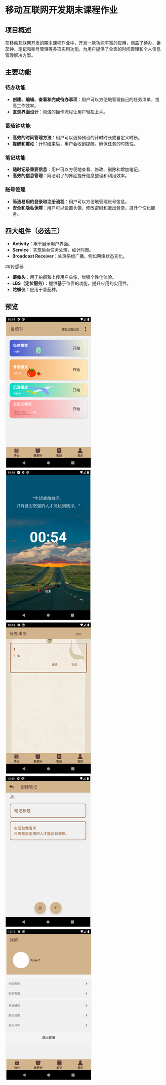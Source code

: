 # 移动互联网开发期末课程作业

## 项目概述

在移动互联网开发的期末课程作业中，开发一款功能丰富的应用，涵盖了待办、番茄钟、笔记和账号管理等多项实用功能，为用户提供了全面的时间管理和个人信息管理解决方案。

## 主要功能

### 待办功能
- **创建、编辑、查看和完成待办事项**：用户可以方便地管理自己的任务清单，提高工作效率。
- **直观界面设计**：简洁的操作流程让用户轻松上手。

### 番茄钟功能
- **高效的时间管理方法**：用户可以选择预设的计时时长或自定义时长。
- **提醒和震动**：计时结束后，用户会收到提醒，确保任务的时效性。

### 笔记功能
- **随时记录重要信息**：用户可以方便地查看、修改、删除和增加笔记。
- **高效的信息管理**：简洁明了的界面提升信息整理和利用效率。

### 账号管理
- **简洁易用的登录和注册流程**：用户可以方便地管理账号信息。
- **安全和隐私保障**：用户可以设置头像、修改密码和退出登录，提升个性化服务。

## 四大组件（必选三）

- **Activity**：用于展示用户界面。
- **Service**：实现后台任务处理，如计时器。
- **Broadcast Receiver**：处理系统广播，例如网络状态变化。

##传感器

- **摄像头**：用于拍摄和上传用户头像，增强个性化体验。
- **LBS（定位服务）**：提供基于位置的功能，提升应用的实用性。
- **陀螺仪**：应用于番茄种。

## 预览

![preview00](/preview/00preview.png)
![preview01](/preview/01preview.png)
![preview02](/preview/02preview.png)
![preview03](/preview/03preview.png)
![preview04](/preview/04preview.png)